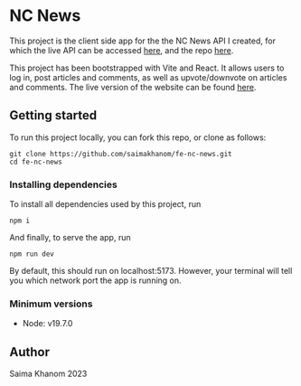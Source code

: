 # NC News
This project is the client side app for the the NC News API I created, for which the live API can be accessed [here](https://be-nc-news-noc1.onrender.com/api), and the repo [here](https://github.com/saimakhanom/sk-be-nc-news).

This project has been bootstrapped with Vite and React. It allows users to log in, post articles and comments, as well as upvote/downvote on articles and comments. The live version of the website can be found [here](https://feature-all-articles--elaborate-gingersnap-7fd3ab.netlify.app/).

## Getting started
To run this project locally, you can fork this repo, or clone as follows:

```
git clone https://github.com/saimakhanom/fe-nc-news.git
cd fe-nc-news
```
### Installing dependencies
To install all dependencies used by this project, run
```
npm i
```
And finally, to serve the app, run
```
npm run dev
```
By default, this should run on localhost:5173. However, your terminal will tell you which network port the app is running on.
### Minimum versions
- Node: v19.7.0

## Author
Saima Khanom 2023